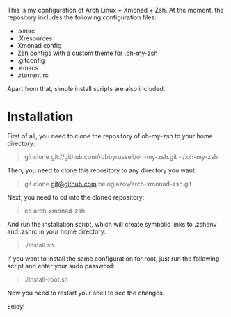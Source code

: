 This is my configuration of Arch Linux + Xmonad + Zsh. At the moment, the repository includes the following configuration files:

 * .xinirc
 * .Xresources
 * Xmonad config
 * Zsh configs with a custom theme for .oh-my-zsh
 * .gitconfig
 * .emacs
 * .rtorrent.rc

Apart from that, simple install scripts are also included.

# Installation

First of all, you need to clone the repository of oh-my-zsh to your home directory:

 > git clone git://github.com/robbyrussell/oh-my-zsh.git ~/.oh-my-zsh

Then, you need to clone this repository to any directory you want:

> git clone git@github.com:beloglazov/arch-xmonad-zsh.git

Next, you need to cd into the cloned repository:

> cd arch-xmonad-zsh

And run the installation script, which will create symbolic links to .zshenv and .zshrc in your home directory:

> ./install.sh

If you want to install the same configuration for root, just run the following script and enter your sudo password:

> ./install-root.sh

Now you need to restart your shell to see the changes.


Enjoy!
